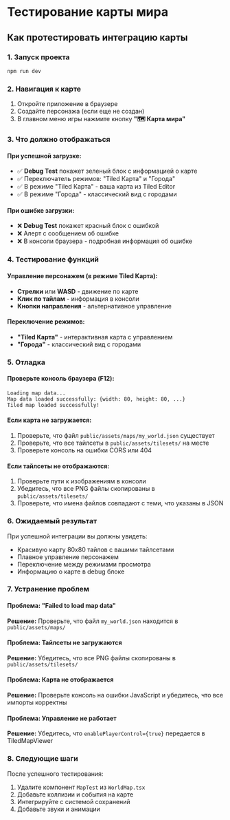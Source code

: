 # Тестирование карты мира

## Как протестировать интеграцию карты

### 1. Запуск проекта
```bash
npm run dev
```

### 2. Навигация к карте
1. Откройте приложение в браузере
2. Создайте персонажа (если еще не создан)
3. В главном меню игры нажмите кнопку **"🗺️ Карта мира"**

### 3. Что должно отображаться

#### При успешной загрузке:
- ✅ **Debug Test** покажет зеленый блок с информацией о карте
- ✅ Переключатель режимов: "Tiled Карта" и "Города"
- ✅ В режиме "Tiled Карта" - ваша карта из Tiled Editor
- ✅ В режиме "Города" - классический вид с городами

#### При ошибке загрузки:
- ❌ **Debug Test** покажет красный блок с ошибкой
- ❌ Алерт с сообщением об ошибке
- ❌ В консоли браузера - подробная информация об ошибке

### 4. Тестирование функций

#### Управление персонажем (в режиме Tiled Карта):
- **Стрелки** или **WASD** - движение по карте
- **Клик по тайлам** - информация в консоли
- **Кнопки направления** - альтернативное управление

#### Переключение режимов:
- **"Tiled Карта"** - интерактивная карта с управлением
- **"Города"** - классический вид с городами

### 5. Отладка

#### Проверьте консоль браузера (F12):
```
Loading map data...
Map data loaded successfully: {width: 80, height: 80, ...}
Tiled map loaded successfully!
```

#### Если карта не загружается:
1. Проверьте, что файл `public/assets/maps/my_world.json` существует
2. Проверьте, что все тайлсеты в `public/assets/tilesets/` на месте
3. Проверьте консоль на ошибки CORS или 404

#### Если тайлсеты не отображаются:
1. Проверьте пути к изображениям в консоли
2. Убедитесь, что все PNG файлы скопированы в `public/assets/tilesets/`
3. Проверьте, что имена файлов совпадают с теми, что указаны в JSON

### 6. Ожидаемый результат

При успешной интеграции вы должны увидеть:
- Красивую карту 80x80 тайлов с вашими тайлсетами
- Плавное управление персонажем
- Переключение между режимами просмотра
- Информацию о карте в debug блоке

### 7. Устранение проблем

#### Проблема: "Failed to load map data"
**Решение:** Проверьте, что файл `my_world.json` находится в `public/assets/maps/`

#### Проблема: Тайлсеты не загружаются
**Решение:** Убедитесь, что все PNG файлы скопированы в `public/assets/tilesets/`

#### Проблема: Карта не отображается
**Решение:** Проверьте консоль на ошибки JavaScript и убедитесь, что все импорты корректны

#### Проблема: Управление не работает
**Решение:** Убедитесь, что `enablePlayerControl={true}` передается в TiledMapViewer

### 8. Следующие шаги

После успешного тестирования:
1. Удалите компонент `MapTest` из `WorldMap.tsx`
2. Добавьте коллизии и события на карте
3. Интегрируйте с системой сохранений
4. Добавьте звуки и анимации
